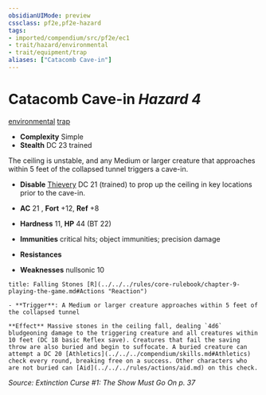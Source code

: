 ```yaml
---
obsidianUIMode: preview
cssclass: pf2e,pf2e-hazard
tags:
- imported/compendium/src/pf2e/ec1
- trait/hazard/environmental
- trait/equipment/trap
aliases: ["Catacomb Cave-in"]
---
```

# Catacomb Cave-in *Hazard 4*  
[environmental](environmental.md)  [trap](trap.md)  

- **Complexity** Simple
- **Stealth** DC 23 trained  

The ceiling is unstable, and any Medium or larger creature that approaches within 5 feet of the collapsed tunnel triggers a cave-in.

- **Disable** [Thievery](../../skills.md#Thievery) DC 21 (trained) to prop up the ceiling in key locations prior to the cave-in.  

- **AC** 21 , **Fort** +12, **Ref** +8
- **Hardness** 11, **HP** 44 (BT 22)
- **Immunities** critical hits; object immunities; precision damage
- **Resistances** 
- **Weaknesses** nullsonic 10
     
```ad-embed-ability
title: Falling Stones [R](../../../rules/core-rulebook/chapter-9-playing-the-game.md#Actions "Reaction")

- **Trigger**: A Medium or larger creature approaches within 5 feet of the collapsed tunnel

**Effect** Massive stones in the ceiling fall, dealing `4d6` bludgeoning damage to the triggering creature and all creatures within 10 feet (DC 18 basic Reflex save). Creatures that fail the saving throw are also buried and begin to suffocate. A buried creature can attempt a DC 20 [Athletics](../../../compendium/skills.md#Athletics) check every round, breaking free on a success. Other characters who are not buried can [Aid](../../../rules/actions/aid.md) on this check.
```

*Source: Extinction Curse #1: The Show Must Go On p. 37*
